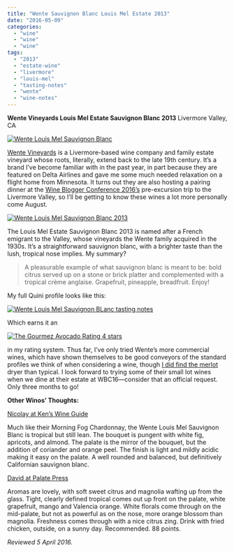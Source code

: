 ```yaml
---
title: "Wente Sauvignon Blanc Louis Mel Estate 2013"
date: "2016-05-09"
categories: 
  - "wine"
  - "wine"
  - "wine"
tags: 
  - "2013"
  - "estate-wine"
  - "livermore"
  - "louis-mel"
  - "tasting-notes"
  - "wente"
  - "wine-notes"
---
```


**Wente Vineyards Louis Mel Estate Sauvignon Blanc 2013** Livermore Valley, CA

[![Wente Louis Mel Sauvignon Blanc](http://s3.amazonaws.com/thegourmez-wpmedia/2016/04/WenteSavBlanc01-395x500.jpg)](http://s3.amazonaws.com/thegourmez-wpmedia/2016/04/WenteSavBlanc01.jpg)

[Wente Vineyards](http://www.wentevineyards.com/) is a Livermore-based wine company and family estate vineyard whose roots, literally, extend back to the late 19th century. It’s a brand I’ve become familiar with in the past year, in part because they are featured on Delta Airlines and gave me some much needed relaxation on a flight home from Minnesota. It turns out they are also hosting a pairing dinner at the [Wine Blogger Conference 2016’s](http://winebloggersconference.org/excursions/) pre-excursion trip to the Livermore Valley, so I’ll be getting to know these wines a lot more personally come August.

[![Wente Louis Mel Sauvignon Blanc 2013](http://s3.amazonaws.com/thegourmez-wpmedia/2016/04/WenteSavBlanc02-334x500.jpg)](http://s3.amazonaws.com/thegourmez-wpmedia/2016/04/WenteSavBlanc02.jpg)

The Louis Mel Estate Sauvignon Blanc 2013 is named after a French emigrant to the Valley, whose vineyards the Wente family acquired in the 1930s. It’s a straightforward sauvignon blanc, with a brighter taste than the lush, tropical nose implies. My summary?

> A pleasurable example of what sauvignon blanc is meant to be: bold citrus served up on a stone or brick platter and complemented with a tropical crème anglaise. Grapefruit, pineapple, breadfruit. Enjoy!

My full Quini profile looks like this:

[![Wente Louis Mel Sauvignon BLanc tasting notes](http://s3.amazonaws.com/thegourmez-wpmedia/2016/04/Wente-Sav-Blanc2-747x1024.jpg)](http://s3.amazonaws.com/thegourmez-wpmedia/2016/04/Wente-Sav-Blanc2.jpg)

Which earns it an

[![The Gourmez Avocado Rating 4 stars](http://s3.amazonaws.com/thegourmez-wpmedia/2009/05/rating_avocado1.gif)](http://s3.amazonaws.com/thegourmez-wpmedia/2009/05/rating_avocado1.gif)

in my rating system. Thus far, I’ve only tried Wente’s more commercial wines, which have shown themselves to be good conveyors of the standard profiles we think of when considering a wine, though [I did find the merlot](https://www.vivino.com/wineries/wente-vineyards/wines/california-merlot-9999) dryer than typical. I look forward to trying some of their small lot wines when we dine at their estate at WBC16—consider that an official request. Only three months to go!

**Other Winos’ Thoughts:**

[Nicolay at Ken’s Wine Guide](http://www.kenswineguide.com/wine_review/Wente-2013-Louis-Mel-Sauvignon-Blanc)

Much like their Morning Fog Chardonnay, the Wente Louis Mel Sauvignon Blanc is tropical but still lean. The bouquet is pungent with white fig, apricots, and almond. The palate is the mirror of the bouquet, but the addition of coriander and orange peel. The finish is light and mildly acidic making it easy on the palate. A well rounded and balanced, but definitively Californian sauvignon blanc.

[David at Palate Press](http://palatepress.com/2015/09/wine/what-were-drinking-2012-poggionotte-nero-davola/)

Aromas are lovely, with soft sweet citrus and magnolia wafting up from the glass. Tight, clearly defined tropical comes out up front on the palate, white grapefruit, mango and Valencia orange. White florals come through on the mid-palate, but not as powerful as on the nose, more orange blossom than magnolia. Freshness comes through with a nice citrus zing. Drink with fried chicken, outside, on a sunny day. Recommended. 88 points.

_Reviewed 5 April 2016._
